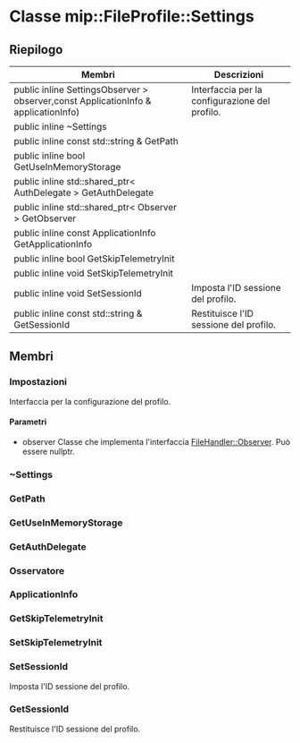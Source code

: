 # <a name="class-mipfileprofilesettings"></a>Classe mip::FileProfile::Settings 
## <a name="summary"></a>Riepilogo
 Membri                        | Descrizioni                                
--------------------------------|---------------------------------------------
public inline  SettingsObserver > observer,const ApplicationInfo & applicationInfo) | Interfaccia per la configurazione del profilo.
public inline  ~Settings | 
public inline const std::string & GetPath | 
public inline bool GetUseInMemoryStorage | 
public inline std::shared_ptr< AuthDelegate > GetAuthDelegate | 
public inline std::shared_ptr< Observer > GetObserver | 
public inline const ApplicationInfo GetApplicationInfo | 
public inline bool GetSkipTelemetryInit | 
public inline void SetSkipTelemetryInit | 
public inline void SetSessionId | Imposta l'ID sessione del profilo.
public inline const std::string & GetSessionId | Restituisce l'ID sessione del profilo.
## <a name="members"></a>Membri
### <a name="settings"></a>Impostazioni
Interfaccia per la configurazione del profilo.
#### <a name="parameters"></a>Parametri
* observer Classe che implementa l'interfaccia [FileHandler::Observer](#classmip_1_1_file_handler_1_1_observer). Può essere nullptr.
### <a name="settings"></a>~Settings
### <a name="getpath"></a>GetPath
### <a name="getuseinmemorystorage"></a>GetUseInMemoryStorage
### <a name="getauthdelegate"></a>GetAuthDelegate
### <a name="observer"></a>Osservatore
### <a name="applicationinfo"></a>ApplicationInfo
### <a name="getskiptelemetryinit"></a>GetSkipTelemetryInit
### <a name="setskiptelemetryinit"></a>SetSkipTelemetryInit
### <a name="setsessionid"></a>SetSessionId
Imposta l'ID sessione del profilo.
### <a name="getsessionid"></a>GetSessionId
Restituisce l'ID sessione del profilo.